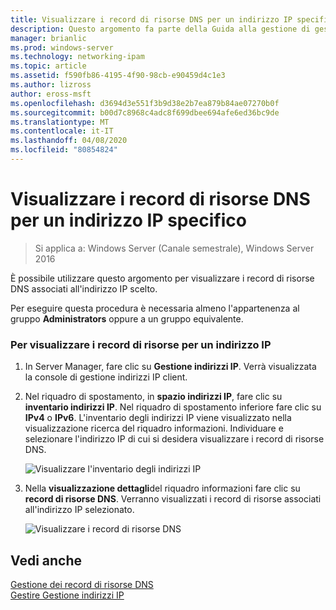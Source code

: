 ```yaml
---
title: Visualizzare i record di risorse DNS per un indirizzo IP specifico
description: Questo argomento fa parte della Guida alla gestione di gestione indirizzi IP in Windows Server 2016.
manager: brianlic
ms.prod: windows-server
ms.technology: networking-ipam
ms.topic: article
ms.assetid: f590fb86-4195-4f90-98cb-e90459d4c1e3
ms.author: lizross
author: eross-msft
ms.openlocfilehash: d3694d3e551f3b9d38e2b7ea879b84ae07270b0f
ms.sourcegitcommit: b00d7c8968c4adc8f699dbee694afe6ed36bc9de
ms.translationtype: MT
ms.contentlocale: it-IT
ms.lasthandoff: 04/08/2020
ms.locfileid: "80854824"
---
```

# <a name="view-dns-resource-records-for-a-specific-ip-address"></a>Visualizzare i record di risorse DNS per un indirizzo IP specifico

>Si applica a: Windows Server (Canale semestrale), Windows Server 2016

È possibile utilizzare questo argomento per visualizzare i record di risorse DNS associati all'indirizzo IP scelto.  
  
Per eseguire questa procedura è necessaria almeno l'appartenenza al gruppo **Administrators** oppure a un gruppo equivalente.  
  
### <a name="to-view-resource-records-for-an-ip-address"></a>Per visualizzare i record di risorse per un indirizzo IP  
  
1.  In Server Manager, fare clic su  **Gestione indirizzi IP**. Verrà visualizzata la console di gestione indirizzi IP client.  
  
2.  Nel riquadro di spostamento, in **spazio indirizzi IP**, fare clic su **inventario indirizzi IP**. Nel riquadro di spostamento inferiore fare clic su **IPv4** o **IPv6**. L'inventario degli indirizzi IP viene visualizzato nella visualizzazione ricerca del riquadro informazioni. Individuare e selezionare l'indirizzo IP di cui si desidera visualizzare i record di risorse DNS.  
  
    ![Visualizzare l'inventario degli indirizzi IP](../../media/View-DNS-Resource-Records-for-a-Specific-IP-Address/ipam_IPInventory_01.jpg)  
  
3.  Nella **visualizzazione dettagli**del riquadro informazioni fare clic su **record di risorse DNS**. Verranno visualizzati i record di risorse associati all'indirizzo IP selezionato.  
  
    ![Visualizzare i record di risorse DNS](../../media/View-DNS-Resource-Records-for-a-Specific-IP-Address/ipam_IPInventory_02.jpg)  
  
## <a name="see-also"></a>Vedi anche  
[Gestione dei record di risorse DNS](DNS-Resource-Record-Management.md)  
[Gestire Gestione indirizzi IP](Manage-IPAM.md)  
  


